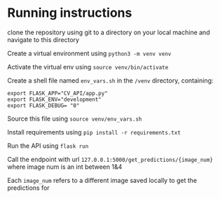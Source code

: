 # Running instructions

clone the repository using git to a directory on your local machine and navigate to this directory

Create a virtual environment using `python3 -m venv venv`

Activate the virtual env using `source venv/bin/activate`

Create a shell file named `env_vars.sh` in the `/venv` directory, containing:
```
export FLASK_APP="CV_API/app.py"
export FLASK_ENV="development"
export FLASK_DEBUG= "0"
```

Source this file using `source venv/env_vars.sh`

Install requirements using `pip install -r requirements.txt`

Run the API using `flask run`

Call the endpoint with url `127.0.0.1:5000/get_predictions/{image_num}` where image num is an int between 1&4

Each `image_num` refers to a different image saved locally to get the predictions for